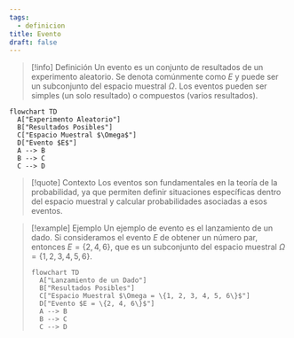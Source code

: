 ```yaml
---
tags:
  - definicion
title: Evento
draft: false
---
```

> [!info] Definición
> Un evento es un conjunto de resultados de un experimento aleatorio. Se denota comúnmente como $E$ y puede ser un subconjunto del espacio muestral $\Omega$. Los eventos pueden ser simples (un solo resultado) o compuestos (varios resultados).

```mermaid
flowchart TD
  A["Experimento Aleatorio"]
  B["Resultados Posibles"]
  C["Espacio Muestral $\Omega$"]
  D["Evento $E$"]
  A --> B
  B --> C
  C --> D
```
> [!quote] Contexto
> Los eventos son fundamentales en la teoría de la probabilidad, ya que permiten definir situaciones específicas dentro del espacio muestral y calcular probabilidades asociadas a esos eventos.
>

> [!example] Ejemplo
> Un ejemplo de evento es el lanzamiento de un dado. Si consideramos el evento $E$ de obtener un número par, entonces $E = \{2, 4, 6\}$, que es un subconjunto del espacio muestral $\Omega = \{1, 2, 3, 4, 5, 6\}$.
> ```mermaid
> flowchart TD
>   A["Lanzamiento de un Dado"]
>   B["Resultados Posibles"]
>   C["Espacio Muestral $\Omega = \{1, 2, 3, 4, 5, 6\}$"]
>   D["Evento $E = \{2, 4, 6\}$"]
>   A --> B
>   B --> C
>   C --> D
> ```